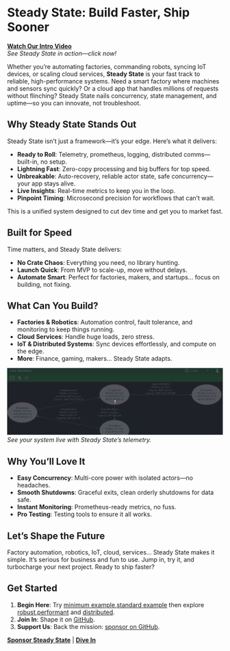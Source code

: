 # Steady State: Build Faster, Ship Sooner

**[Watch Our Intro Video](https://twitter.com/NathanTippy/status/1863433128674812398)**  
*See Steady State in action—click now!*

Whether you’re automating factories, commanding robots, syncing IoT devices, or scaling cloud services, **Steady State** is your fast track to reliable,
high-performance systems. Need a smart factory where machines and sensors sync quickly? Or a cloud app that handles millions of requests without flinching?
Steady State nails concurrency, state management, and uptime—so you can innovate, not troubleshoot.

## Why Steady State Stands Out

Steady State isn’t just a framework—it’s your edge. Here’s what it delivers:

- **Ready to Roll**: Telemetry, prometheus, logging, distributed comms—built-in, no setup.
- **Lightning Fast**: Zero-copy processing and big buffers for top speed.
- **Unbreakable**: Auto-recovery, reliable actor state, safe concurrency—your app stays alive.
- **Live Insights**: Real-time metrics to keep you in the loop.
- **Pinpoint Timing**: Microsecond precision for workflows that can’t wait.

This is a unified system designed to cut dev time and get you to market fast.

## Built for Speed

Time matters, and Steady State delivers:

- **No Crate Chaos**: Everything you need, no library hunting.
- **Launch Quick**: From MVP to scale-up, move without delays.
- **Automate Smart**: Perfect for factories, makers, and startups... focus on building, not fixing.

## What Can You Build?

- **Factories & Robotics**: Automation control, fault tolerance, and monitoring to keep things running.
- **Cloud Services**: Handle huge loads, zero stress.
- **IoT & Distributed Systems**: Sync devices effortlessly, and compute on the edge.
- **More**: Finance, gaming, makers... Steady State adapts.

![Real-Time Telemetry](core/simple-example.gif)  
*See your system live with Steady State’s telemetry.*

## Why You’ll Love It

- **Easy Concurrency**: Multi-core power with isolated actors—no headaches.
- **Smooth Shutdowns**: Graceful exits, clean orderly shutdowns for data safe.
- **Instant Monitoring**: Prometheus-ready metrics, no fuss.
- **Pro Testing**: Testing tools to ensure it all works.

## Let’s Shape the Future

Factory automation, robotics, IoT, cloud, services... Steady State makes it simple. It’s serious for business and fun to use. Jump in, try it, and turbocharge your next project. Ready to ship faster?

## Get Started

1. **Begin Here**: Try [minimum example](https://github.com/kmf-lab/steady-state-minimum),[standard example](https://github.com/kmf-lab/steady-state-standard) then explore [robust](https://github.com/kmf-lab/steady-state-robust),[performant](https://github.com/kmf-lab/steady-state-performant) and [distributed](https://github.com/kmf-lab/steady-state-distributed).
2. **Join In**: Shape it on [GitHub](https://github.com/kmf-lab/steady-state-stack).
3. **Support Us**: Back the mission: [sponsor on GitHub](https://github.com/sponsors/kmf-lab).

[**Sponsor Steady State**](https://github.com/sponsors/kmf-lab) | [**Dive In**](https://github.com/kmf-lab/steady-state-minimum)